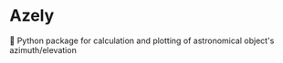 # Azely
:penguin: Python package for calculation and plotting of astronomical object's azimuth/elevation
